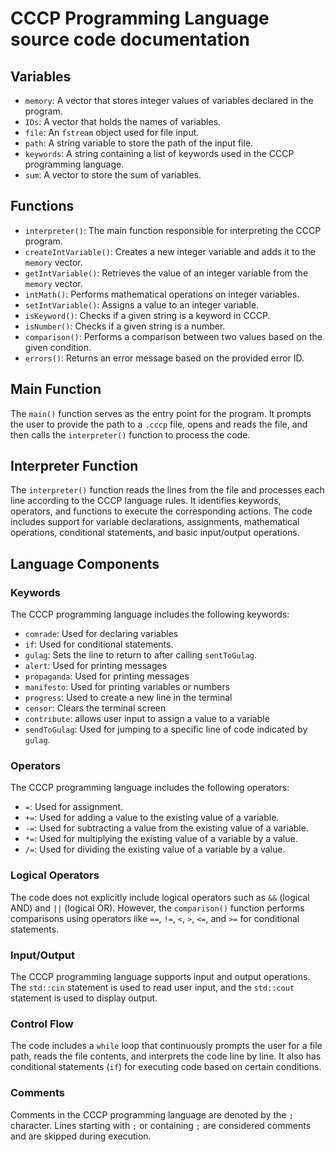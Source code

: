 # CCCP Programming Language source code documentation

## Variables

- `memory`: A vector that stores integer values of variables declared in the program.
- `IDs`: A vector that holds the names of variables.
- `file`: An `fstream` object used for file input.
- `path`: A string variable to store the path of the input file.
- `keywords`: A string containing a list of keywords used in the CCCP programming language.
- `sum`: A vector to store the sum of variables.

## Functions

- `interpreter()`: The main function responsible for interpreting the CCCP program.
- `createIntVariable()`: Creates a new integer variable and adds it to the `memory` vector.
- `getIntVariable()`: Retrieves the value of an integer variable from the `memory` vector.
- `intMath()`: Performs mathematical operations on integer variables.
- `setIntVariable()`: Assigns a value to an integer variable.
- `isKeyword()`: Checks if a given string is a keyword in CCCP.
- `isNumber()`: Checks if a given string is a number.
- `comparison()`: Performs a comparison between two values based on the given condition.
- `errors()`: Returns an error message based on the provided error ID.

## Main Function

The `main()` function serves as the entry point for the program. It prompts the user to provide the path to a `.cccp` file, opens and reads the file, and then calls the `interpreter()` function to process the code.

## Interpreter Function

The `interpreter()` function reads the lines from the file and processes each line according to the CCCP language rules. It identifies keywords, operators, and functions to execute the corresponding actions. The code includes support for variable declarations, assignments, mathematical operations, conditional statements, and basic input/output operations.

## Language Components

### Keywords

The CCCP programming language includes the following keywords:

- `comrade`: Used for declaring variables
- `if`: Used for conditional statements.
- `gulag`: Sets the line to return to after calling `sentToGulag`.
- `alert`: Used for printing messages
- `propaganda`: Used for printing messages
- `manifesto`: Used for printing variables or numbers 
- `progress`: Used to create a new line in the terminal
- `censor`: Clears the terminal screen 
- `contribute`: allows user input to assign a value to a variable
- `sendToGulag`: Used for jumping to a specific line of code indicated by `gulag`.

### Operators

The CCCP programming language includes the following operators:

- `=`: Used for assignment.
- `+=`: Used for adding a value to the existing value of a variable.
- `-=`: Used for subtracting a value from the existing value of a variable.
- `*=`: Used for multiplying the existing value of a variable by a value.
- `/=`: Used for dividing the existing value of a variable by a value.

### Logical Operators

The code does not explicitly include logical operators such as `&&` (logical AND) and `||` (logical OR). However, the `comparison()` function performs comparisons using operators like `==`, `!=`, `<`, `>`, `<=`, and `>=` for conditional statements.

### Input/Output

The CCCP programming language supports input and output operations. The `std::cin` statement is used to read user input, and the `std::cout` statement is used to display output.

### Control Flow

The code includes a `while` loop that continuously prompts the user for a file path, reads the file contents, and interprets the code line by line. It also has conditional statements (`if`) for executing code based on certain conditions.

### Comments

Comments in the CCCP programming language are denoted by the `;` character. Lines starting with `;` or containing `;` are considered comments and are skipped during execution.
